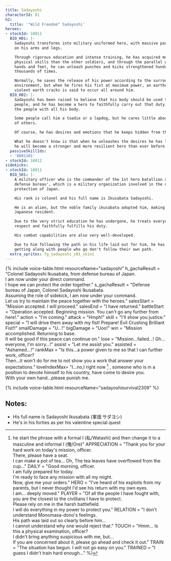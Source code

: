```yaml
---
title: Sadayoshi
characterId: 81
h2:
  title: '"Wild Freedom" Sadayoshi'
heroes:
- stockId: 10811
  BIO_H01: |-
    Sadayoshi transforms into military uniformed hero, with massive parallel weapons
    on his arms and legs.

    Through rigorous education and intense training, he has acquired much higher
    physical skills than the other soldiers, and through the parallel weapons in his
    hands and feet, he can unleash punches and kicks strengthened hundreds to
    thousands of times.

    Normally, he saves the release of his power according to the surrounding
    environment, but when he fires his fist at maximum power, an earthquake with
    violent earth cracks is said to occur all around him.
  BIO_H02: |-
    Sadayoshi has been raised to believe that his body should be used to protect the
    people, and he has become a hero to faithfully carry out that duty, to protect
    the people with all his body.

    Some people call him a toadie or a lapdog, but he cares little about the jeers
    of others.

    Of course, he has desires and emotions that he keeps hidden from the public.

    What he doesn't know is that when he unleashes the desires he has locked away,
    he will become a stronger and more resilient hero than ever before.
  passiveSkillIds:
  - '8081101'
- stockId: 10812
sidekicks:
- stockId: 10811
  BIO_S01: |-
    A military officer who is the commander of the 1st hero batallion at the 'Japan
    defense bureau', which is a military organization involved in the national
    protection of Japan.

    His rank is colonel and his full name is Ikusabata Sadayoshi.

    He is an alien, but the noble family ikusabata adopted him, making him a
    Japanese resident.

    Due to the very strict education he has undergone, he treats everyone with
    respect and faithfully fulfills his duty.

    His combat capabilities are also very well-developed.

    Due to him following the path in his life laid out for him, he has a bad time
    getting along with people who go don't follow their own path.
  extra_sprites: fg_sadayoshi_s01_skin1
---
```


{% include voice-table.html resourceName="sadayoshi"
h_gachaResult = "Colonel Sadayoshi Ikusabata, from defense bureau of Japan.<br>I am now under your direct command.<br>I hope we can protect the order together."
s_gachaResult = "Defense bureau of Japan, Colonel Sadayoshi Ikusabata.<br>Assuming the role of sidekick, I am now under your command.<br>Let us try to maintain the peace together with the heroes."
salesStart = "Mission accepted.  I will proceed."
salesEnd = "I have returned."
battleStart = "Operation accepted. Beginning mission. You can't go any further from here!."
action = "I'm coming."
attack = "Hmph!"
skill = "I'll show you justice."
special = "I will drive them away with my fist! Prepare! Evil Crushing Brilliant Fist!!"
smallDamage = "U…!"
bigDamage = "Uoo!"
win = "Mission accomplished. Returning to base.<br>It will be good if this peace can continue on."
lose = "Mission…failed…! Gh…everyone, I'm sorry…!"
assist = "Let me assist you."
assisted = "Ashamed…!"
rankMax = "Is this…a power given to me so that I can further work, officer?<br>Then…it won't do for me to not show you a work that answer your expectations."
loveIndexMax= "I…no,I right now [^sada1] , someone who is in a position to devote himself to his country, have come to desire you.<br>With your own hand…please punish me.

[^sada1]: he start the phrase with a formal I (私/Watashi) and then change it to a masculine and informal I (俺/Ore)"
APPRECIATION = "Thank you for your hard work on today's mission, officer.<br>There, please have a seat.<br>I can make a pot of tea... Oh, The tea leaves have overflowed from the cup..."
DAILY = "Good morning, officer.<br>I am fully prepared for today.<br>I'm ready to face any mission with all my might.<br>Now, give me your orders."
HERO = "I've heard of his exploits from my parents, but I never thought I'd see his return with my own eyes.<br>I am... deeply moved."
PLAYER = "Of all the people I have fought with, you are the closest to the civillians I have to protect.<br>Please rely on me in the harsh battlefield.<br>I will do everything in my power to protect you."
RELATION = "I don't understand Monomasa-dono's feelings.<br>His path was laid out so clearly before him...<br>I cannot understand why one would reject that."
TOUCH = "Hmm... Is this a physical examination, officer?<br>I didn't bring anything suspicious with me, but...<br>If you are concerned about it, please go ahead and check it out."
TRAIN = "The situation has begun. I will not go easy on you."
TRAINED = "I guess I didn't train hard enough..."
%}

{% include voice-table.html resourceName="sadayoshisurvival2309"
%}

## Notes:

- His full name is Sadayoshi Ikusabata (軍畑 サダヨシ)
- He's in his forties as per his valentine special quest

